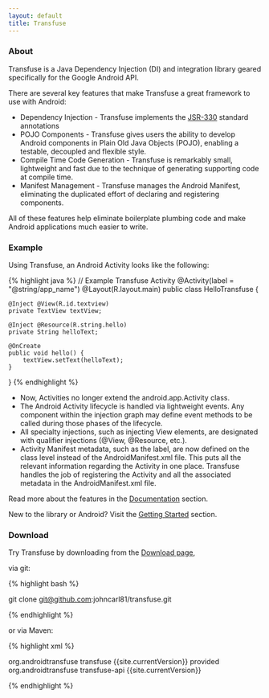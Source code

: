 ```yaml
---
layout: default
title: Transfuse
---
```



### About

Transfuse is a Java Dependency Injection (DI) and integration library geared specifically for the Google Android API.

There are several key features that make Transfuse a great framework to use with Android:

<ul class="square">
<li>Dependency Injection - Transfuse implements the <a href="http://www.jcp.org/en/jsr/detail?id=330">JSR-330</a> standard annotations</li>
<li>POJO Components - Transfuse gives users the ability to develop Android components in Plain Old Java Objects (POJO), enabling a testable, decoupled and flexible style.</li>
<li>Compile Time Code Generation - Transfuse is remarkably small, lightweight and fast due to the technique of generating supporting code at compile time.</li>
<li>Manifest Management - Transfuse manages the Android Manifest, eliminating the duplicated effort of declaring and registering components.</li>
</ul>

All of these features help eliminate boilerplate plumbing code and make Android applications much easier to write.

### Example

Using Transfuse, an Android Activity looks like the following:

{% highlight java %}
// Example Transfuse Activity
@Activity(label = "@string/app_name")
@Layout(R.layout.main)
public class HelloTransfuse {

    @Inject @View(R.id.textview)
    private TextView textView;

    @Inject @Resource(R.string.hello)
    private String helloText;

    @OnCreate
    public void hello() {
        textView.setText(helloText);
    }
}
{% endhighlight %}


<ul class="square">

<li>Now, Activities no longer extend the android.app.Activity class.</li>
<li>The Android Activity lifecycle is handled via lightweight events.  Any component within the injection graph may define event methods to be called during those phases of the lifecycle.</li>
<li>All specialty injections, such as injecting View elements, are designated with qualifier injections (@View, @Resource, etc.).</li>
<li>Activity Manifest metadata, such as the label, are now defined on the class level instead of the AndroidManifest.xml file.  This puts all the relevant information regarding the Activity in one place.  Transfuse handles the job of registering the Activity and all the associated metadata in the AndroidManifest.xml file.</li>
</ul>

Read more about the features in the [Documentation][3] section.

New to the library or Android? Visit the [Getting Started][2] section.

### Download

Try Transfuse by downloading from the [Download page][1],

via git:

{% highlight bash %}

git clone git@github.com:johncarl81/transfuse.git

{% endhighlight %}

or via Maven:

{% highlight xml %}

<dependency>
    <groupId>org.androidtransfuse</groupId>
    <artifactId>transfuse</artifactId>
    <version>{{site.currentVersion}}</version>
    <scope>provided</scope>
</dependency>
<dependency>
    <groupId>org.androidtransfuse</groupId>
    <artifactId>transfuse-api</artifactId>
    <version>{{site.currentVersion}}</version>
</dependency>

{% endhighlight %}

[1]: https://github.com/johncarl81/transfuse/downloads
[2]: getting_started.html
[3]: documentation.html
